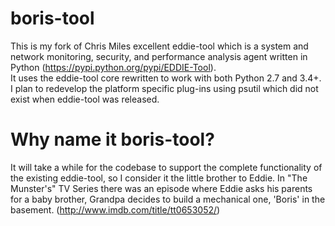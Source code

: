 # boris-tool
This is my fork of Chris Miles excellent eddie-tool which is a system and network monitoring, security, and 
performance analysis agent written in Python (https://pypi.python.org/pypi/EDDIE-Tool).  
It uses the eddie-tool core rewritten to work with both Python 2.7 and 3.4+. 
I plan to redevelop the platform specific plug-ins using psutil which did not exist when eddie-tool was released.

# Why name it boris-tool?
It will take a while for the codebase to support the complete functionality of the existing eddie-tool, 
so I consider it the little brother to Eddie. In "The Munster's" TV Series there was an episode where
Eddie asks his parents for a baby brother, Grandpa decides to build a mechanical one, 'Boris' in the basement. (http://www.imdb.com/title/tt0653052/)
